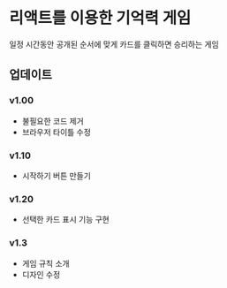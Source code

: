 # 리액트를 이용한 기억력 게임

일정 시간동안 공개된 순서에 맞게 카드를 클릭하면 승리하는 게임

## 업데이트

### v1.00

- 불필요한 코드 제거
- 브라우저 타이틀 수정

### v1.10

- 시작하기 버튼 만들기

### v1.20

- 선택한 카드 표시 기능 구현

### v1.3

- 게임 규칙 소개
- 디자인 수정
